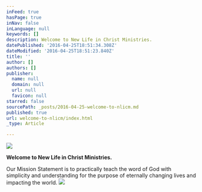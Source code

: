 ```yaml
---
inFeed: true
hasPage: true
inNav: false
inLanguage: null
keywords: []
description: Welcome to New Life in Christ Ministries.
datePublished: '2016-04-25T18:51:34.308Z'
dateModified: '2016-04-25T18:51:23.840Z'
title: ''
author: []
authors: []
publisher:
  name: null
  domain: null
  url: null
  favicon: null
starred: false
sourcePath: _posts/2016-04-25-welcome-to-nlicm.md
published: true
url: welcome-to-nlicm/index.html
_type: Article

---
```

![](https://the-grid-user-content.s3-us-west-2.amazonaws.com/82c5ea22-2dce-409c-962c-1374b09e1ce3.png)

**Welcome to New Life in Christ Ministries.**

Our Mission Statement is to practically teach the word of God with simplicity and understanding for the purpose of eternally changing lives and impacting the world.
![](https://the-grid-user-content.s3-us-west-2.amazonaws.com/d522005c-2def-4066-bb05-bdb9534d68a9.png)
